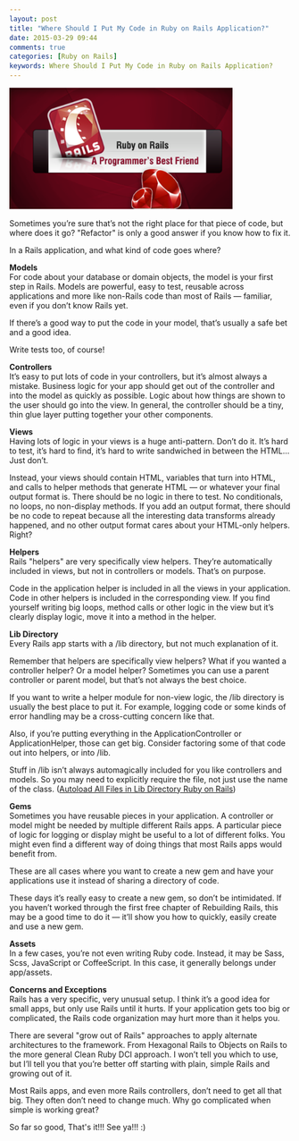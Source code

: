 ```yaml
---
layout: post
title: "Where Should I Put My Code in Ruby on Rails Application?"
date: 2015-03-29 09:44
comments: true
categories: [Ruby on Rails]
keywords: Where Should I Put My Code in Ruby on Rails Application?
---
```


<p>
  <img src="/images/ruby_on_rails.png" width="400" alt="Ruby on Rails Nested Form Fields" />
</p>

<p>
  Sometimes you’re sure that’s not the right place for that piece of code, but where does it go? "Refactor" is only a good answer if you know how to fix it.
</p>

<p>
  In a Rails application, and what kind of code goes where?
</p>

<p>
  <strong>Models</strong><br/>
  For code about your database or domain objects, the model is your first step in Rails. Models are powerful, easy to test, reusable across applications and more like non-Rails code than most of Rails — familiar, even if you don’t know Rails yet.<br/>
</p>

<p>
  If there’s a good way to put the code in your model, that’s usually a safe bet and a good idea.
</p>

<p>
  Write tests too, of course!
</p>

<p>
  <strong>Controllers</strong><br/>
  It’s easy to put lots of code in your controllers, but it’s almost always a mistake. Business logic for your app should get out of the controller and into the model as quickly as possible. Logic about how things are shown to the user should go into the view. In general, the controller should be a tiny, thin glue layer putting together your other components.
</p>

<p>
  <strong>Views</strong><br/>
  Having lots of logic in your views is a huge anti-pattern. Don’t do it. It’s hard to test, it’s hard to find, it’s hard to write sandwiched in between the HTML… Just don’t.
</p>

<p>
  Instead, your views should contain HTML, variables that turn into HTML, and calls to helper methods that generate HTML — or whatever your final output format is. There should be no logic in there to test. No conditionals, no loops, no non-display methods. If you add an output format, there should be no code to repeat because all the interesting data transforms already happened, and no other output format cares about your HTML-only helpers. Right?
</p>

<p>
  <strong>Helpers</strong><br/>
  Rails "helpers" are very specifically view helpers. They’re automatically included in views, but not in controllers or models. That’s on purpose.
</p>

<p>
  Code in the application helper is included in all the views in your application. Code in other helpers is included in the corresponding view. If you find yourself writing big loops, method calls or other logic in the view but it’s clearly display logic, move it into a method in the helper.
</p>

<p>
  <strong>Lib Directory</strong><br/>
  Every Rails app starts with a /lib directory, but not much explanation of it.
</p>

<p>
  Remember that helpers are specifically view helpers? What if you wanted a controller helper? Or a model helper? Sometimes you can use a parent controller or parent model, but that’s not always the best choice.
</p>

<p>
  If you want to write a helper module for non-view logic, the /lib directory is usually the best place to put it. For example, logging code or some kinds of error handling may be a cross-cutting concern like that.
</p>

<p>
  Also, if you’re putting everything in the ApplicationController or ApplicationHelper, those can get big. Consider factoring some of that code out into helpers, or into /lib.
</p>

<p>
  Stuff in /lib isn’t always automagically included for you like controllers and models. So you may need to explicitly require the file, not just use the name of the class. (<a href="http://geekhmer.github.io/blog/2014/04/24/autoload-all-files-in-lib-directory-ruby-on-rails/">Autoload All Files in Lib Directory Ruby on Rails</a>)
</p>

<p>
  <strong>Gems</strong><br/>
  Sometimes you have reusable pieces in your application. A controller or model might be needed by multiple different Rails apps. A particular piece of logic for logging or display might be useful to a lot of different folks. You might even find a different way of doing things that most Rails apps would benefit from.
</p>

<p>
  These are all cases where you want to create a new gem and have your applications use it instead of sharing a directory of code.
</p>

<p>
  These days it’s really easy to create a new gem, so don’t be intimidated. If you haven’t worked through the first free chapter of Rebuilding Rails, this may be a good time to do it — it’ll show you how to quickly, easily create and use a new gem.
</p>

<p>
  <strong>Assets</strong><br/>
  In a few cases, you’re not even writing Ruby code. Instead, it may be Sass, Scss, JavaScript or CoffeeScript. In this case, it generally belongs under app/assets.
</p>

<p>
  <strong>Concerns and Exceptions</strong><br/>
  Rails has a very specific, very unusual setup. I think it’s a good idea for small apps, but only use Rails until it hurts. If your application gets too big or complicated, the Rails code organization may hurt more than it helps you.
</p>

<p>
  There are several "grow out of Rails" approaches to apply alternate architectures to the framework. From Hexagonal Rails to Objects on Rails to the more general Clean Ruby DCI approach. I won’t tell you which to use, but I’ll tell you that you’re better off starting with plain, simple Rails and growing out of it.
</p>

<p>
  Most Rails apps, and even more Rails controllers, don’t need to get all that big. They often don’t need to change much. Why go complicated when simple is working great?
</p>

<p>
  So far so good, That's it!!! See ya!!! :)
</p>

